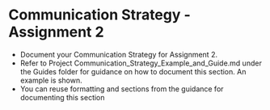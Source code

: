 # Communication Strategy - Assignment 2

- Document your Communication Strategy for Assignment 2.  
- Refer to Project Communication_Strategy_Example_and_Guide.md under the Guides folder for guidance on how to document this section. An example is shown.
- You can reuse formatting and sections from the guidance for documenting this section
